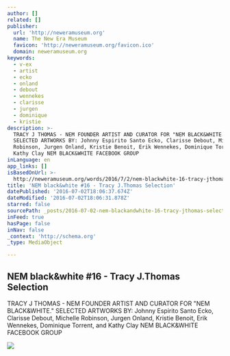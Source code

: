 ```yaml
---
author: []
related: []
publisher:
  url: 'http://neweramuseum.org'
  name: The New Era Museum
  favicon: 'http://neweramuseum.org/favicon.ico'
  domain: neweramuseum.org
keywords:
  - v-ex
  - artist
  - ecko
  - onland
  - debout
  - wennekes
  - clarisse
  - jurgen
  - dominique
  - kristie
description: >-
  TRACY J THOMAS - NEM FOUNDER ARTIST AND CURATOR FOR "NEM BLACK&WHITE."
  SELECTED ARTWORKS BY: Johnny Espirito Santo Ecko, Clarisse Debout, Michelle
  Robinson, Jurgen Onland, Kristie Benoit, Erik Wennekes, Dominique Torrent, and
  Kathy Clay NEM BLACK&WHITE FACEBOOK GROUP
inLanguage: en
app_links: []
isBasedOnUrl: >-
  http://neweramuseum.org/words/2016/7/2/nem-blackwhite-16-tracy-jthomas-selection
title: 'NEM black&white #16 - Tracy J.Thomas Selection'
datePublished: '2016-07-02T18:06:37.674Z'
dateModified: '2016-07-02T18:06:31.878Z'
starred: false
sourcePath: _posts/2016-07-02-nem-blackandwhite-16-tracy-jthomas-selection.md
inFeed: true
hasPage: false
inNav: false
_context: 'http://schema.org'
_type: MediaObject

---
```

<article style=""><h1>NEM black&amp;white #16 - Tracy J.Thomas Selection</h1><p>TRACY J THOMAS - NEM FOUNDER ARTIST AND CURATOR FOR "NEM BLACK&amp;WHITE." SELECTED ARTWORKS BY: Johnny Espirito Santo Ecko, Clarisse Debout, Michelle Robinson, Jurgen Onland, Kristie Benoit, Erik Wennekes, Dominique Torrent, and Kathy Clay NEM BLACK&amp;WHITE FACEBOOK GROUP</p><img src="http://static1.squarespace.com/static/50e5b834e4b0837383d7bb18/50e5b834e4b0837383d7bb1f/5777feb8be6594fbdb113d0c/1467482354143/13567077_10153802883671656_1682389127124991293_n.jpg?format=1000w" /></article>